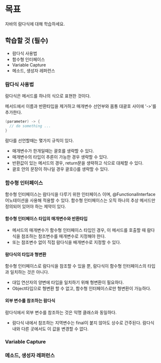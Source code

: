 # 목표

자바의 람다식에 대해 학습하세요.

## 학습할 것 (필수)

- 람다식 사용법
- 함수형 인터페이스
- Variable Capture
- 메소드, 생성자 레퍼런스

### 람다식 사용법

람다식은 메서드를 하나의 식으로 표현한 것이다.

메서드에서 이름과 반환타입을 제거하고 매개변수 선언부와 몸통 대괄호 사이에 '->'를 추가한다.

```java
(parameter) -> {
  // do something ...
}
```

람다를 선언할때는 몇가지 규칙이 있다.

- 매개변수가 한개일때는 괄호를 생략할 수 있다.
- 매개변수의 타입이 추론이 가능한 경우 생략할 수 있다.
- 반환값이 있는 메서드의 경우, return문을 생략하고 식으로 대체할 수 있다.
- 괄호 안의 문장이 하나일 경우 괄호{}를 생략할 수 있다.

### 함수형 인터페이스

함수형 인터페이스는 람다식을 다루기 위한 인터페이스 이며, @FunctionalInterface 어노테이션을 사용해 적용할 수 있다. 함수형 인터페이스는 오직 하나의 추상 메서드만 정의되어 있어야 하는 제약이 있다.

#### 함수형 인터페이스 타입의 매개변수와 반환타입

- 메서드의 매개변수가 함수형 인터페이스 타입인 경우, 이 메서드를 호출할 때 람다식을 참조하는 참조변수를 매개변수로 지정해야 한다.
- 또는 참조변수 없이 직접 람다식을 배개변수로 지정할 수 있다.

#### 람다식의 타입과 형변환

함수형 인터페이스로 람다식을 참조할 수 있을 뿐, 람다식이 함수형 인터페이스의 타입과 일치하는 것은 아니다.

- 대입 연산자의 양변에 타입을 일치하기 위해 형변환이 필요하다.
- Object타입으로 형변환 할 수 없고, 함수형 인터페이스로만 형변환이 가능하다.

#### 외부 변수를 참조하는 람다식

람다식에서 외부 변수를 참조하는 것은 익명 클래스와 동일하다.

- 람다식 내에서 참조하는 지역변수는 final이 붙지 않아도 상수로 간주된다. 람다식 내와 다른 곳에서도 이 값을 변경할 수 없다.

### Variable Capture

### 메소드, 생성자 레퍼런스
